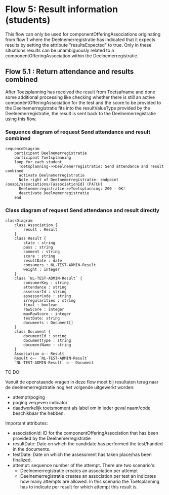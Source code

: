 # Flow 5: Result information (students)

This flow can only be used for componentOfferingAssociations originating from flow 1 where the Deelnemerregistratie has indicated that it expects results by setting the attribute "resultsExpected" to true. Only in these situations results can be unambiguously related to a componentOfferingAssociation within the Deelnemerregistratie.

## Flow 5.1 : Return attendance and results combined

After Toetsplanning has received the result from Toetsafname and done some additional processing like checking whether there is still an active componentOfferingAssociation for the test and the score to be provided to the Deelnemerregistratie fits into the resultValueType provided by the Deelnemerregistratie, the result is sent back to the Deelnemerregistratie using this flow.

### Sequence diagram of request Send attendance and result combined
```mermaid
sequenceDiagram
    participant Deelnemerregistratie
    participant Toetsplanning
    loop for each student
      Toetsplanning->>Deelnemerregistratie: Send attendance and result combined
      activate Deelnemerregistratie
      Note right of Deelnemerregistratie: endpoint /ooapi/associations/{associationId} (PATCH)
      Deelnemerregistratie->>Toetsplanning: 200 - OK!
      deactivate Deelnemerregistratie
    end
```

### Class diagram of request Send attendance and result directly
```mermaid
classDiagram
    class Association {
    	result : Result
    }
    class Result {
    	state : string
        pass : string
        comment : string
        score : string
        resultDate : date
        consumers : NL-TEST-ADMIN-Result
        weight : integer
    }
    class `NL-TEST-ADMIN-Result` {
        consumerKey : string
        attendance : string
        assessorId : string
        assessorCode : string 
        irregularities : string
        final : boolean 
        rawScore : integer 
        maxRawScore : integer
        testDate: string
        documents : Document[]
    }
    class Document {
        documentId : string
        documentType : string
        documentName : string
    }
    Association o-- Result
    Result o-- `NL-TEST-ADMIN-Result`
    `NL-TEST-ADMIN-Result` o-- Document
```
TO DO:

Vanuit de openstaande vragen in deze flow moet bij resultaten terug naar de deelnemerregistratie nog het volgende uitgewerkt worden:
- attempt/poging
- poging vergeven indicator
- daadwerkelijk toetsmoment als label om in ieder geval naam/code beschikbaar the hebben.

Important attributes:

- associationId: ID for the componentOfferingAssociation that has been provided by the Deelnemerregistratie
- resultDate: Date on which the candidate has performed the test/handed in the documents.
- testDate: Date on which the assessment has taken place/has been finalized.
- attempt: sequence number of the attempt. There are two scenario's:
    - Deelnemerregistratie creates an association per attempt
    - Deelnemerregistratie creates an association per test an indicates how many attempts are allowed. In this  scenario the Toetsplanning has to indicate per result for which attempt this result is.

